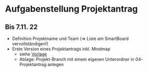 # Aufgabenstellung Projektantrag

## Bis 7.11. 22

- Definition Projektname und Team (=> Liste am SmartBoard vervollständigen!)
- Erste Version eines Projektantrags inkl. Mindmap 
  - siehe [Vorlage](./template/Readme.md)
  - Ablage: Projekt-Branch mit einem eigenen Unterordner in 04-Projektantrag anlegen
